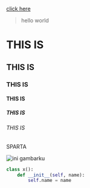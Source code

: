[click here](tokopedia.com)

> hello world

# THIS IS
## THIS IS
### THIS IS
#### THIS IS
##### THIS IS
###### THIS IS
SPARTA

![ini gambarku](https://images.newrepublic.com/f5e714db4308988372e07cb571c4d9c726bca868.jpeg?w=2000&q=65&dpi=2&fm=pjpg&fit=crop&crop=faces&h=1333)


```Python
class x():
    def __init__(self, name):
        self.name = name
```
